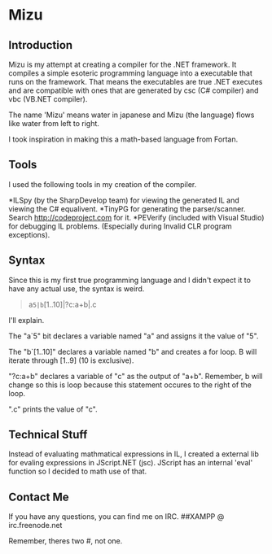 Mizu
====

Introduction
------------

Mizu is my attempt at creating a compiler for the .NET framework. It compiles a simple esoteric programming language into a executable that runs on the framework. That means the executables are true .NET executes and are compatible with ones that are generated by csc (C# compiler) and vbc (VB.NET compiler).

The name 'Mizu' means water in japanese and Mizu (the language) flows like water from left to right.

I took inspiration in making this a math-based language from Fortan. 

Tools
-----
I used the following tools in my creation of the compiler.

*ILSpy (by the SharpDevelop team) for viewing the generated IL and viewing the C# equalivent.
*TinyPG for generating the parser/scanner. Search http://codeproject.com for it.
*PEVerify (included with Visual Studio) for debugging IL problems. (Especially during Invalid CLR program exceptions).

Syntax
------

Since this is my first true programming language and I didn't expect it to have any actual use, the syntax is weird.

> a`5|b`[1..10]|?c:a+b|.c

I'll explain.

The "a`5" bit declares a variable named "a" and assigns it the value of "5".

The "b`[1..10]" declares a variable named "b" and creates a for loop. B will iterate through [1..9] (10 is exclusive).

"?c:a+b" declares a variable of "c" as the output of "a+b". Remember, b will change so this is loop because this statement occures to the right of the loop.

".c" prints the value of "c".

Technical Stuff
---------------

Instead of evaluating mathmatical expressions in IL, I created a external lib for evaling expressions in JScript.NET (jsc). JScript has an internal 'eval' function so I decided to math use of that.


Contact Me
----------

If you have any questions, you can find me on IRC. ##XAMPP @ irc.freenode.net

Remember, theres two #, not one.